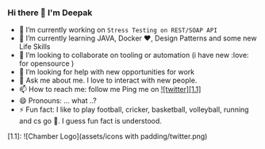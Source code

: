 ### Hi there 👋 I'm Deepak



<!--
**deebeast/deebeast** is a ✨ _special_ ✨ repository because its `README.md` (this file) appears on your GitHub profile.

Here are some ideas to get you started:

- 🔭 I’m currently working on ...
- 🌱 I’m currently learning ...
- 👯 I’m looking to collaborate on ...
- 🤔 I’m looking for help with ...
- 💬 Ask me about ...
- 📫 How to reach me: ...
- 😄 Pronouns: ...
- ⚡ Fun fact: ...
-->

- 🔭 I’m currently working on `Stress Testing on REST/SOAP API`
- 🌱 I’m currently learning JAVA, Docker :heart:, Design Patterns and some new Life Skills
- 👯 I’m looking to collaborate on tooling or automation (i have new :love: for opensource )
- 🤔 I’m looking for help with new opportunities for work
- 💬 Ask me about me. I love to interact with new people.
- 📫 How to reach me: follow me Ping me on [![twitter][1.1]][1] 
- 😄 Pronouns: ... what ..?
- ⚡ Fun fact: I like to play football, cricker, basketball, volleyball, running and cs go :gun:. I guess fun fact is understood.

[1]: https://twitter.com/deepak_hun

[1.1]: ![Chamber Logo](assets/icons with padding/twitter.png)
